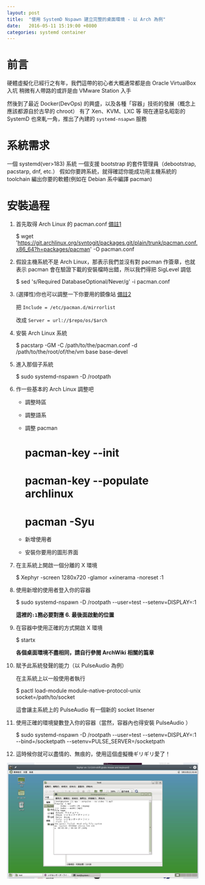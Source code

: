 ```yaml
---
layout: post
title:  "使用 SystemD Nspawn 建立完整的桌面環境 - 以 Arch 為例"
date:   2016-05-11 15:19:00 +0800
categories: systemd container
---
```


前言
====
硬體虛擬化已經行之有年，我們這帶的初心者大概通常都是由 Oracle VirtualBox 入坑
稍微有人帶路的或許是由 VMware Station 入手

然後到了最近 Docker(DevOps) 的興盛，以及各種「容器」技術的發展（概念上應該都源自於古早的 chroot）
有了 Xen、KVM、LXC 等
現在連惡名昭彰的 SystemD 也來軋一角，推出了內建的 `systemd-nsapwn` 服務

系統需求
=======

一個 systemd(ver>183) 系統
一個支援 bootstrap 的套件管理員（debootstrap, pacstarp, dnf, etc.）
假如你要跨系統，就得確認你能成功用主機系統的 toolchain 編出你要的軟體(例如在 Debian 系中編譯 pacman)

安裝過程
=======

1. 首先取得 Arch Linux 的 pacman.conf [備註1][1]

	$ wget 'https://git.archlinux.org/svntogit/packages.git/plain/trunk/pacman.conf.x86_64?h=packages/pacman' -O pacman.conf

2. 假設主機系統不是 Arch Linux，那表示我們並沒有對 pacman 作簽章，也就表示 pacman 會在驗證下載的安裝檔時出錯，所以我們得把 SigLevel 調低

	$ sed 's/Required DatabaseOptional/Never/g' -i pacman.conf

3. (選擇性)你也可以調整一下你要用的鏡像站 [備註2][2]

   把 `Include = /etc/pacman.d/mirrorlist` 

   改成 `Server = url://$repo/os/$arch`

4. 安裝 Arch Linux 系統

	$ pacstarp -GM -C /path/to/the/pacman.conf -d /path/to/the/root/of/the/vm base base-devel
    
5. 進入那個子系統

	$ sudo systemd-nspawn -D /rootpath
    
6. 作一些基本的 Arch Linux 調整吧

   * 調整時區
   * 調整語系 
   * 調整 pacman

		# pacman-key --init
		
		# pacman-key --populate archlinux
		
		# pacman -Syu

   * 新增使用者
   * 安裝你要用的圖形界面

7. 在主系統上開啟一個分離的 X 環境

	$ Xephyr -screen 1280x720 -glamor +xinerama -noreset :1
    
8. 使用新增的使用者登入你的容器

	$ sudo systemd-nspawn -D /rootpath --user=test --setenv=DISPLAY=:1
    
   **這裡的`:1`務必要對應 6. 最後面啟動的位置**

9. 在容器中使用正確的方式開啟 X 環境

	$ startx

   **各個桌面環境不盡相同，請自行參閱 ArchWiki 相關的篇章**

10. 賦予此系統發聲的能力（以 PulseAudio 為例）

    在主系統上以一般使用者執行

	$ pactl load-module module-native-protocol-unix socket=/path/to/socket
    
    這會讓主系統上的 PulseAudio 有一個新的 socket litsener
 
11. 使用正確的環境變數登入你的容器（當然，容器內也得安裝 PulseAudio ）

	$ sudo systemd-nspawn -D /rootpath --user=test --setenv=DISPLAY=:1 --bind=/socketpath --setenv=PULSE_SERVER=/socketpath
    
12. 這時候你就可以盡情的、無痕的，使用這個虛擬機ギリギリ愛了！

  ![示意圖](https://raw.githubusercontent.com/Brli/brli.github.io/master/_images/systemd-nspawn-example.jpg)

[1]: https://git.archlinux.org/svntogit/packages.git/plain/trunk/pacman.conf.x86_64?h=packages/pacman "上游的原始檔"
[2]: https://git.archlinux.org/svntogit/packages.git/plain/trunk/mirrorlist?h=packages/pacman-mirrorlist "上游的原始檔"
